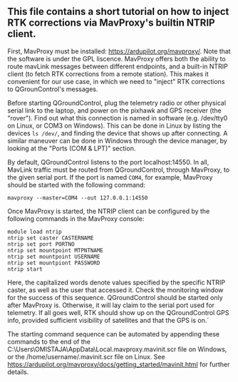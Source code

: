 ## This file contains a short tutorial on how to inject RTK corrections via MavProxy's builtin NTRIP client.

First, MavProxy must be installed: https://ardupilot.org/mavproxy/. Note that the software is under the GPL liscence. 
MavProxy offers both the ability to route mavLink messages between different endpoints, and a built-in NTRIP client (to fetch RTK corrections from a remote station). This makes it convenient for our use case,
in which we need to "inject" RTK corrections to QGrounControl's messages.

Before starting QGroundControl, plug the telemetry radio or other physical serial link to the laptop, and power on the pixhawk and GPS receiver (the "rover"). Find out what this connection is named in software (e.g. /dev/tty0 on Linux, or COM3 on Windows).
This can be done in Linux by listing the devices `ls /dev/`, and finding the device that shows up after connecting. 
A similar maneuver can be done in Windows through the device manager, by looking at the "Ports (COM & LPT)" section.

By default, QGroundControl listens to the port localhost:14550. In all, MavLink traffic must be routed from QGroundControl, through MavProxy, to the given serial port. If the port is named `COM4`, for example,
MavProxy should be started with the following command:
```
mavproxy --master=COM4 --out 127.0.0.1:14550
```

Once MavProxy is started, the NTRIP client can be configured by the following commands in the MavProxy console:
```
module load ntrip
ntrip set caster CASTERNAME
ntrip set port PORTNO
ntrip set mountpoint MTPNTNAME
ntrip set mountpoint USERNAME
ntrip set mountpiont PASSWORD
ntrip start
```

Here, the capitalized words denote values specified by the specific NTRIP caster, as well as the user that accessed it. Check the monitoring window for the success of this sequence. QGroundControl should be started only after MavProxy is. Otherwise, it will lay claim to the serial port used for telemetry. 
If all goes well, RTK should show up on the QGroundControl GPS info, provided sufficient visibility of satellites and that the GPS is on.´

The starting command sequence can be automated by appending these commands to the end of the C:\Users\OMISTAJA\AppData\Local\.mavproxy\.mavinit.scr file on Windows, or the /home/username/.mavinit.scr file on Linux. 
See https://ardupilot.org/mavproxy/docs/getting_started/mavinit.html for further details.
